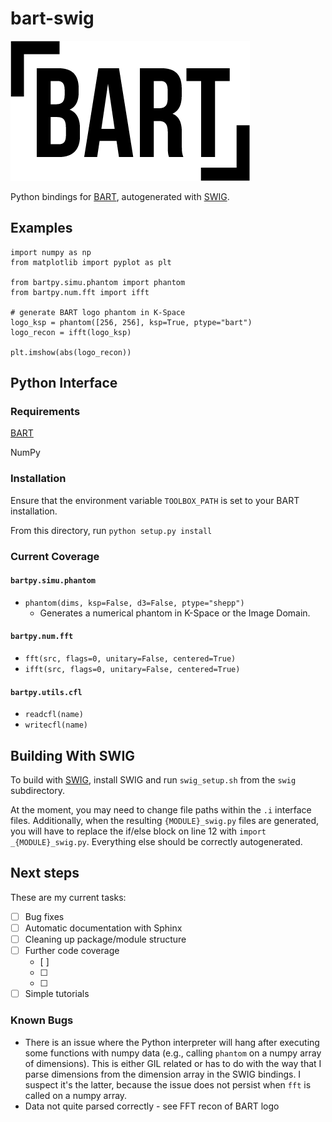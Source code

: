 # bart-swig

![BART-logo](BART-logo.png)

Python bindings for [BART](https://github.com/mrirecon/bart), autogenerated with [SWIG](http://swig.org/).

## Examples

```
import numpy as np
from matplotlib import pyplot as plt

from bartpy.simu.phantom import phantom
from bartpy.num.fft import ifft

# generate BART logo phantom in K-Space
logo_ksp = phantom([256, 256], ksp=True, ptype="bart")
logo_recon = ifft(logo_ksp)

plt.imshow(abs(logo_recon))
```

## Python Interface

### Requirements

[BART](https://github.com/mrirecon/bart)

NumPy


### Installation

Ensure that the environment variable `TOOLBOX_PATH` is set to your BART installation.

From this directory, run `python setup.py install`

### Current Coverage

#### `bartpy.simu.phantom`

- `phantom(dims, ksp=False, d3=False, ptype="shepp")`
    - Generates a numerical phantom in K-Space or the Image Domain.

#### `bartpy.num.fft`
- `fft(src, flags=0, unitary=False, centered=True)`
- `ifft(src, flags=0, unitary=False, centered=True)`

#### `bartpy.utils.cfl`
- `readcfl(name)`
- `writecfl(name)`

## Building With SWIG

To build with [SWIG](http://swig.org/), install SWIG and run `swig_setup.sh` from the `swig` subdirectory. 

At the moment, you may need to change file paths within the `.i` interface files. Additionally, when the resulting `{MODULE}_swig.py` files are generated, you will have to replace the if/else block on line 12 with `import _{MODULE}_swig.py`. Everything else should be correctly autogenerated.

## Next steps

These are my current tasks:

- [ ] Bug fixes
- [ ] Automatic documentation with Sphinx 
- [ ] Cleaning up package/module structure
- [ ] Further code coverage
    - [ ]
    - [ ]
    - [ ] 
- [ ] Simple tutorials

### Known Bugs
- There is an issue where the Python interpreter will hang after executing some functions with numpy data (e.g., calling `phantom` on a numpy array of dimensions). This is either GIL related or has to do with the way that I parse dimensions from the dimension array in the SWIG bindings. I suspect it's the latter, because the issue does not persist when `fft` is called on a numpy array. 
- Data not quite parsed correctly - see FFT recon of BART logo